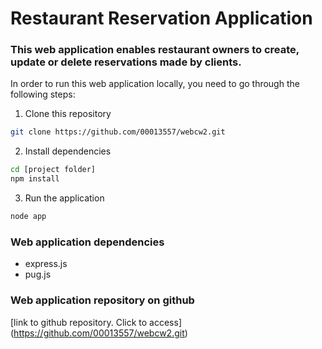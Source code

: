 # Restaurant Reservation Application

### This web application enables restaurant owners to create, update or delete reservations made by clients.

In order to run this web application locally, you need to go through the following steps:

1. Clone this repository
```bash
git clone https://github.com/00013557/webcw2.git
```

2. Install dependencies 
```bash
cd [project folder]
npm install
```

3. Run the application
```bash
node app
```

### Web application dependencies 
- express.js
- pug.js

### Web application repository on github
[link to github repository. Click to access] (https://github.com/00013557/webcw2.git)